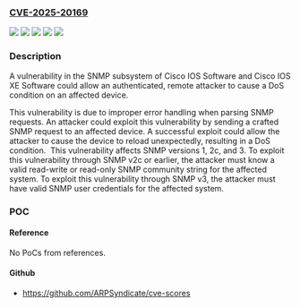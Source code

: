 ### [CVE-2025-20169](https://cve.mitre.org/cgi-bin/cvename.cgi?name=CVE-2025-20169)
![](https://img.shields.io/static/v1?label=Product&message=Cisco%20IOS%20XE%20Software&color=blue)
![](https://img.shields.io/static/v1?label=Product&message=IOS&color=blue)
![](https://img.shields.io/static/v1?label=Version&message=%3D%2012.2(4)B%20&color=brighgreen)
![](https://img.shields.io/static/v1?label=Version&message=%3D%203.2.0SG%20&color=brighgreen)
![](https://img.shields.io/static/v1?label=Vulnerability&message=Buffer%20Access%20with%20Incorrect%20Length%20Value&color=brighgreen)

### Description

A vulnerability in the SNMP subsystem of Cisco IOS Software and Cisco IOS XE Software could allow an authenticated, remote attacker to cause a DoS condition on an affected device.This vulnerability is due to improper error handling when parsing SNMP requests. An attacker could exploit this vulnerability by sending a crafted SNMP request to an affected device. A successful exploit could allow the attacker to cause the device to reload unexpectedly, resulting in a DoS condition.&nbsp;This vulnerability affects SNMP versions 1, 2c, and 3. To exploit this vulnerability through SNMP v2c or earlier, the attacker must know a valid read-write or read-only SNMP community string for the affected system. To exploit this vulnerability through SNMP v3, the attacker must have valid SNMP user credentials for the affected system.

### POC

#### Reference
No PoCs from references.

#### Github
- https://github.com/ARPSyndicate/cve-scores

